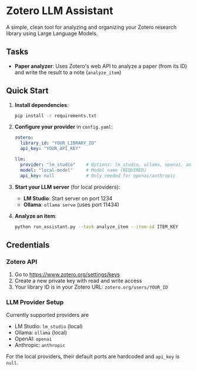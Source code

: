 # Zotero LLM Assistant

A simple, clean tool for analyzing and organizing your Zotero research library using Large Language Models.

## Tasks

- **Paper analyzer**: Uses Zotero's web API to analyze a paper (from its ID) and write the result to a note (`analyze_item`)

## Quick Start

1. **Install dependencies**:
   ```bash
   pip install -r requirements.txt
   ```

2. **Configure your provider** in `config.yaml`:
   ```yaml
   zotero:
     library_id: "YOUR_LIBRARY_ID"
     api_key: "YOUR_API_KEY"
   
   llm:
     provider: "lm_studio"    # Options: lm_studio, ollama, openai, anthropic
     model: "local-model"     # Model name (REQUIRED)
     api_key: null            # Only needed for openai/anthropic
   ```

3. **Start your LLM server** (for local providers):
   - **LM Studio**: Start server on port 1234
   - **Ollama**: `ollama serve` (uses port 11434)

4. **Analyze an item**:
   ```bash
   python run_assistant.py --task analyze_item --item-id ITEM_KEY
   ```

## Credentials

### Zotero API
1. Go to https://www.zotero.org/settings/keys
2. Create a new private key with read and write access
3. Your library ID is in your Zotero URL: `zotero.org/users/YOUR_ID`

### LLM Provider Setup

Currently supported providers are

- LM Studio: `lm_studio` (local)
- Ollama: `ollama` (local)
- OpenAI: `openai`
- Anthropic: `anthropic`

For the local providers, their default ports are hardcoded and `api_key` is `null`.